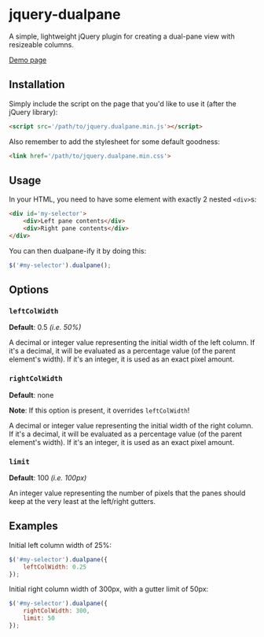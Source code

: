 # jquery-dualpane

A simple, lightweight jQuery plugin for creating a dual-pane view with resizeable columns.

[Demo page](http://echeung.me/jquery-dualpane)


## Installation

Simply include the script on the page that you'd like to use it (after the jQuery library):

```HTML
<script src='/path/to/jquery.dualpane.min.js'></script>
```

Also remember to add the stylesheet for some default goodness:

```HTML
<link href='/path/to/jquery.dualpane.min.css'>
```


## Usage

In your HTML, you need to have some element with exactly 2 nested `<div>`s:

```HTML
<div id='my-selector'>
    <div>Left pane contents</div>
    <div>Right pane contents</div>
</div>
```

You can then dualpane-ify it by doing this:

```JavaScript
$('#my-selector').dualpane();
```


## Options

### `leftColWidth`

**Default**: 0.5 *(i.e. 50%)*

A decimal or integer value representing the initial width of the left column. If it's a decimal, it will be evaluated as a percentage value (of the parent element's width). If it's an integer, it is used as an exact pixel amount.


### `rightColWidth`

**Default**: none

**Note**: If this option is present, it overrides `leftColWidth`!

A decimal or integer value representing the initial width of the right column. If it's a decimal, it will be evaluated as a percentage value (of the parent element's width). If it's an integer, it is used as an exact pixel amount.


### `limit`

**Default**: 100 *(i.e. 100px)*

An integer value representing the number of pixels that the panes should keep at the very least at the left/right gutters.


## Examples

Initial left column width of 25%:

```JavaScript
$('#my-selector').dualpane({
    leftColWidth: 0.25
});
```

Initial right column width of 300px, with a gutter limit of 50px:

```JavaScript
$('#my-selector').dualpane({
    rightColWidth: 300,
    limit: 50
});
```
